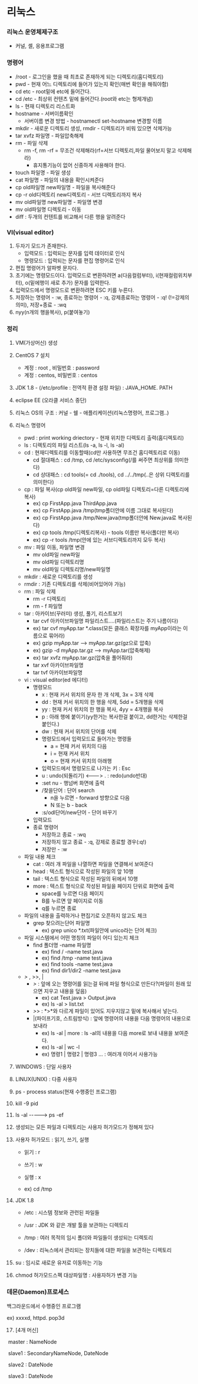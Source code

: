 # 리눅스

### 리눅스 운영체제구조 

- 커널, 셸, 응용프로그램



### 명령어

- /root - 로그인을 했을 때 최초로 존재하게 되는 디렉토리(홈디렉토리)
- pwd - 현재 어느 디렉토리에 들어가 있는지 확인(매번 확인을 해줘야함)
- cd etc - root밑에 etc에 들어간다.
- cd /etc - 최상위 컨텐츠 밑에 들어간다.(root와 etc는 형제개념)
- ls - 현재 디렉토리 리스트화
- hostname - 서버이름확인 
  - 서버이름 변경 방법 - hostnamectl set-hostname 변경할 이름
- mkdir - 새로운 디렉토리 생성,   rmdir - 디렉토리가 비워 있으면 삭제가능
- tar xvfz 파일명 - 파일압축해제
- rm - 파일 삭제
  - rm -f, rm -rf = 무조건 삭제해라(rf=서브 디렉토리,파일 물어보지 말고 삭제해라)
    - 휴지통기능이 없어 신중하게 사용해야 한다.
- touch 파일명 - 파일 생성
- cat 파일명 - 파일의 내용을 확인시켜준다
- cp old파일명 new파일명 - 파일을 복사해준다
- cp -r old디렉토리 new디렉토리 - 서브 디렉토리까지 복사
- mv old파일명 new파일명 - 파일명 변경
- mv old파일명 디렉토리 - 이동
- diff : 두개의 컨텐트를 비교해서 다른 행을 알려준다



### VI(visual editor)

1. 두자기 모드가 존재한다.
   - 입력모드 : 입력되는 문자를 입력 데이터로 인식
   - 명령모드 : 입력되는 문자를 편집 명령어로 인식
2. 편집 명령어가 알파벳 문자다.
3. 초기에는 명령모드이다. 입력모드로 변환하려면 a(다음컬럼부터), i(현재컬럼위치부터), o(밑에행이 새로 추가) 문자를 입력한다.
4. 입력모드에서 명령모드로 변환하려면 ESC 키를 누른다.
5. 저장하는 명령어 - :w,  종료하는 명령어 - :q,  강제종료하는 명령어 - :q! (!=강제의 의미), 저장+종료 - :wq
6. nyy(n개의 행을복사), p(붙여놓기)





### 정리

1. VM(가상머신) 생성
2. CentOS 7 설치 
   - 계정 : root , 비밀번호 : password
   - 계정 : centos, 비밀번호 : centos
3. JDK 1.8 - (/etc/profile : 전역적 환경 설정 파일) : JAVA_HOME. PATH
4. eclipse EE (오라클 서비스 중단)
5. 리눅스 OS의 구조 : 커널 - 쉘 - 애플리케이션(리눅스명령어, 프로그램..)
6. 리눅스 명령어
   - pwd : print working driectory - 현재 위치한 디렉토리 출력(홈디렉토리)
   - ls : 디렉토리의 파일 리스트(ls -a, ls -l, ls -al)
   - cd : 현재디렉토리를 이동할때(cd만 사용하면 무조건 홈디렉토리로 이동)
     - cd 절대패스 : cd /tmp, cd /etc/sysconfig(/를 써주면 최상위를 의미한다)
     - cd 상대패스 : cd tools(= cd ./tools), cd ../../tmp(..은 상위 디렉토리를 의미한다)
   - cp : 파일 복사(cp old파일 new파일, cp old파일 디렉토리=다른 디렉토리에 복사)
     - ex) cp FirstApp.java ThirdApp.java
     - ex) cp FirstApp.java /tmp(tmp폴더안에 이름 그대로 복사된다)
     - ex) cp FirstApp.java /tmp/New.java(tmp폴더안에 New.java로 복사된다)
     - ex) cp tools /tmp(디렉토리복사) -  tools 이름만 복사(폴더만 복사)
     - ex) cp -r tools /tmp(안에 있는 서브디렉토리까지 모두 복사)
   - mv : 파일 이동, 파일명 변경
     - mv old파일 new파일
     - mv old파일 디렉토리명
     - mv old파일 디렉토리명/new파일명
   - mkdir : 새로운 디렉토리를 생성
   - rmdir : 기존 디렉토리를 삭제(비어있어야 가능)
   - rm : 파일 삭제
     - rm -r 디렉토리
     - rm - f 파일명
   - tar : 아카이브(꾸러미) 생성, 풀기, 리스트보기
     - tar cvf 아카이브파일명 파일리스트....(파일리스트는 주기 나름이다)
     - ex) tar cvf myApp.tar *.class(모든 클래스 확장자를 myApp이라는 이름으로 묶어라)
     - ex) gzip myApp.tar --> myApp.tar.gz(gz으로 압축)
     - ex) gzip -d myApp.tar.gz --> myApp.tar(압축해제) 
     - ex) tar xvfz myApp.tar.gz(압축을 풀어줘라)
     - tar xvf 아카이브파일명
     - tar tvf 아카이브파일명
   - vi : visual editor(ed 에디터)
     - 명령모드
       - x : 현재 커서 위치의 문자 한 개 삭제, 3x = 3개 삭제
       - dd : 현재 커서 위치의 한 행을 삭제, 5dd = 5개행을 삭제
       - yy : 현재 커서 위치의 한 행을 복사, 4yy = 4개행을 복사 
       - p : 아래 행에 붙이기(yy한거는 복사한걸 붙이고,  dd한거는 삭제한걸 붙인다.)
       - dw : 현재 커서 위치의 단어를 삭제
       - 명령모드에서 입력모드로 들어가는 명령들 
         - a = 현재 커서 위치의 다음
         - i = 현재 커서 위치
         - o = 현재 커서 위치의 아래행
       - 입력모드에서 명령모드로 나가는 키 : Esc
       - u : undo(되돌리기)    <--->  . : redo(undo반대)
       - :set nu - 행넘버 화면에 출력
       - /찾을단어 : 단어 search
         - n을 누르면 - forward 방향으로 다음
         - N 또는 b - back
       - :s/odl단어/new단어 - 단어 바꾸기
     - 입력모드
     - 종료 명령어
       - 저장하고 종료 - :wq
       - 저장하지 않고 종료 - :q, 강제로 종료할 경우(:q!)
       - 저장만 - :w
   - 파일 내용 체크 
     - cat : 여러 개 파일을 나열하면 파일을 연결해서 보여준다
     - head : 텍스트 형식으로 작성된 파일의 앞 10행
     - tail : 텍스트 형식으로 작성된 파일의 뒤에서 10행
     - more : 텍스트 형식으로 작성된 파일을 페이지 단위로 화면에 출력 
       - space를 누르면 다음 페이지
       - B를 누르면 앞 페이지로 이동
       - q를 누르면 종료
   - 파일의 내용을 출력하거나 편집기로 오픈하지 않고도 체크 
     - grep 찾으려는단어 파일명
       - ex) grep unico *.txt(파일안에 unico라는 단어 체크)
   - 파일 시스템에서 어떤  명칭의 파일이 어디 있는지 체크
     - find 폴더명 -name 파일명
       - ex) find / -name test.java
       - ex) find /tmp -name test.java
       - ex) find tools -name test.java
       - ex) find dir1/dir2 -name test.java
   - *>* , >>, | 
     - *>* : 앞에 오는 명령어를 읽는걸 뒤에 파일 형식으로 만든다?(파일이 원래 있으면 지우고 내용을 덮음)
       - ex) cat Test.java > Output.java
       - ex) ls -al > list.txt 
     - *>*> : *>*와 다르게 파일이 있어도 지우지않고 밑에 복사해서 넣는다.
     - |(파이프기호, 스트림방식) : 앞에 명령어의 내용을 다음 명령어의 내용으로 보내라
       -  ex) ls -al | more : ls -al의 내용을 다음 more로 보내 내용을 보여준다.
       -  ex) ls -al | wc -l
       -  ex) 명령1 | 명령2 | 명령3 ... : 여러개 이어서 사용가능

7. WINDOWS : 단일 사용자

8. LINUX(UNIX) : 다중 사용자

9. ps - process status(현재 수행중인 프로그램)

10. kill -9 pid 

11. ls -al -----> ps -ef 

12. 생성되는 모든 파일과 디렉토리는 사용자 허가모드가 정해져 있다

13. 사용자 허가모드 : 읽기, 쓰기, 실행

    - 읽기 : r

    - 쓰기 : w

    - 실행 : x

    - ex) cd /tmp



14. JDK 1.8 

    - /etc : 시스템 정보와 관련된 파일들

    - /usr : JDK 와 같은 개발 툴을 보관하는 디렉토리
    - /tmp : 여러 목적의 임시 폴더와 파일들이 생성되는 디렉토리
    - /dev : 리눅스에서 관리되는 장치들에 대한 파일을 보관하는 디렉토리



15. su : 임시로 새로운 유저로 이동하는 기능

16. chmod 허가모드스펙 대상파일명 : 사용자허가 변경 기능

    

    

    



### 데몬(Daemon)프로세스 

  백그라운드에서 수행중인 프로그램

  ex) xxxxd, httpd. pop3d



17. [4개 머신]

​        master : NameNode

​        slave1 : SecondaryNameNode, DateNode

​        slave2 : DateNode

​        slave3 : DateNode


